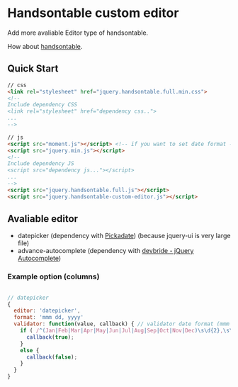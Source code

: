 # Handsontable custom editor
Add more avaliable Editor type of handsontable.

How about [handsontable](https://github.com/handsontable/jquery-handsontable).

## Quick Start
```html
// css
<link rel="stylesheet" href="jquery.handsontable.full.min.css">
<!--
Include dependency CSS
<link rel="stylesheet" href="dependency css..">
...
-->

// js
<script src="moment.js"></script> <!-- if you want to set date format -->
<script src="jquery.min.js"></script>
<!--
Include dependency JS
<script src="dependency js..."></script>
...
-->
<script src="jquery.handsontable.full.js"></script>
<script src="jquery.handsontable-custom-editor.js"></script>
```

## Avaliable editor
- datepicker (dependency with [Pickadate](https://github.com/amsul/pickadate.js)) (because jquery-ui is very large file)
- advance-autocomplete (dependency with [devbride - jQuery Autocomplete](https://github.com/devbridge/jQuery-Autocomplete))

### Example option (columns)
```JavaScript

// datepicker
{
  editor: 'datepicker',
  format: 'mmm dd, yyyy'
  validator: function(value, callback) { // validator date format (mmm dd, yyyy)
    if ( /^(Jan|Feb|Mar|Apr|May|Jun|Jul|Aug|Sep|Oct|Nov|Dec)\s\d{2},\s\d{4}$/i.test(value) ) {
      callback(true);
    }
    else {
      callback(false);
    }
  }
}
```
